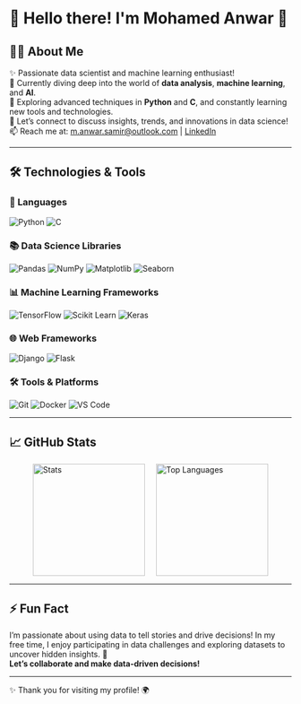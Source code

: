# 🌟 Hello there! I'm **Mohamed Anwar** 👋


## 👨‍💻 About Me
✨ Passionate data scientist and machine learning enthusiast!  
🔭 Currently diving deep into the world of **data analysis**, **machine learning**, and **AI**.  
🌱 Exploring advanced techniques in **Python** and **C**, and constantly learning new tools and technologies.  
💬 Let’s connect to discuss insights, trends, and innovations in data science!  
📫 Reach me at: [m.anwar.samir@outlook.com](mailto:m.anwar.samir@outlook.com) | [LinkedIn](your-linkedin-url)

---

## 🛠️ Technologies & Tools

### 🚀 Languages
![Python](https://user-images.githubusercontent.com/25181517/183423507-c056a6f9-1ba8-4312-a350-19bcbc5a8697.png) 
![C](https://user-images.githubusercontent.com/25181517/192106070-46255bcf-65e6-4c6b-a296-bf8d0d8fb2a7.png)

### 📚 Data Science Libraries
![Pandas](https://img.shields.io/badge/-Pandas-150458?style=flat&logo=pandas&logoColor=white) 
![NumPy](https://img.shields.io/badge/-NumPy-013243?style=flat&logo=numpy&logoColor=white) 
![Matplotlib](https://img.shields.io/badge/-Matplotlib-003DA5?style=flat&logo=matplotlib&logoColor=white) 
![Seaborn](https://img.shields.io/badge/-Seaborn-00A3E0?style=flat&logo=seaborn&logoColor=white)

### 📊 Machine Learning Frameworks
![TensorFlow](https://img.shields.io/badge/-TensorFlow-FF6F20?style=flat&logo=tensorflow&logoColor=white) 
![Scikit Learn](https://img.shields.io/badge/-Scikit%20Learn-F7931E?style=flat&logo=scikit-learn&logoColor=white) 
![Keras](https://img.shields.io/badge/-Keras-D00000?style=flat&logo=keras&logoColor=white)

### 🌐 Web Frameworks
![Django](https://img.shields.io/badge/-Django-092E20?style=flat&logo=django&logoColor=white) 
![Flask](https://img.shields.io/badge/-Flask-000000?style=flat&logo=flask&logoColor=white)

### 🛠️ Tools & Platforms
![Git](https://img.shields.io/badge/-Git-F05032?style=flat&logo=git&logoColor=white) 
![Docker](https://img.shields.io/badge/-Docker-2496ED?style=flat&logo=docker&logoColor=white) 
![VS Code](https://img.shields.io/badge/-VS%20Code-007ACC?style=flat&logo=visual-studio-code&logoColor=white)

---

## 📈 GitHub Stats
<div style="display: flex; justify-content: center; gap: 20px;">
    <img height="200" src="https://github-readme-stats.vercel.app/api?username=MohamedAnwar0&show_icons=true&theme=radical&count_private=true" alt="Stats"/>
    <img height="200" src="https://github-readme-stats.vercel.app/api/top-langs/?username=MohamedAnwar0&layout=compact&theme=radical" alt="Top Languages"/>
</div>

---

## ⚡ Fun Fact
I’m passionate about using data to tell stories and drive decisions! In my free time, I enjoy participating in data challenges and exploring datasets to uncover hidden insights. 🚀  
**Let’s collaborate and make data-driven decisions!**

---

✨ Thank you for visiting my profile! 🌍
